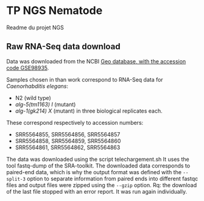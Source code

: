 # TP NGS Nematode

Readme du projet NGS 

## Raw RNA-Seq data download

Data was downloaded from the NCBI [Geo database, with the accession code GSE98935](https://www.ncbi.nlm.nih.gov/geo/query/acc.cgi?acc=GSE98935).

Samples chosen in than work correspond to RNA-Seq data for *Caenorhabditis elegans*:
* N2 (wild type)
* *alg-5(tm1163) I* (mutant)
* *alg-1(gk214) X* (mutant)
in three biological replicates each.

These correspond respectively to accession numbers:
* SRR5564855, SRR5564856, SRR5564857
* SRR5564858, SRR5564859, SRR5564860
* SRR5564861, SRR5564862, SRR5564863

The data was downloaded using the script telechargement.sh
It uses the tool fastq-dump of the SRA-toolkit. 
The downloaded data corresponds to paired-end data, which is why the output format was defined with the `--split-3` option to separate information from paired ends into different fastqc files and output files were zipped using the `--gzip` option.
Rq: the download of the last file stopped with an error report. It was run again individually. 